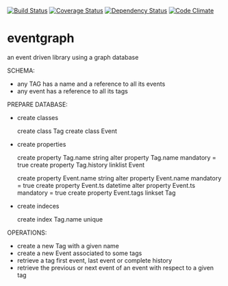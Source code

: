 [![Build Status](https://travis-ci.org/marcosh/eventgraph.svg?branch=master)](https://travis-ci.org/marcosh/eventgraph)
[![Coverage Status](https://img.shields.io/coveralls/marcosh/eventgraph.svg)](https://coveralls.io/r/marcosh/eventgraph)
[![Dependency Status](https://www.versioneye.com/user/projects/54bbcf4a879d5170010001a2/badge.svg?style=flat)](https://www.versioneye.com/user/projects/54bbcf4a879d5170010001a2)
[![Code Climate](https://codeclimate.com/github/marcosh/eventgraph/badges/gpa.svg)](https://codeclimate.com/github/marcosh/eventgraph)

eventgraph
==========

an event driven library using a graph database

SCHEMA:

- any TAG has a name and a reference to all its events
- any event has a reference to all its tags

PREPARE DATABASE:

- create classes

    create class Tag
    create class Event

- create properties

    create property Tag.name string
    alter property Tag.name mandatory = true
    create property Tag.history linklist Event

    create property Event.name string
    alter property Event.name mandatory = true
    create property Event.ts datetime
    alter property Event.ts mandatory = true
    create property Event.tags linkset Tag

- create indeces

    create index Tag.name unique

OPERATIONS:

- create a new Tag with a given name
- create a new Event associated to some tags
- retrieve a tag first event, last event or complete history
- retrieve the previous or next event of an event with respect to a given tag